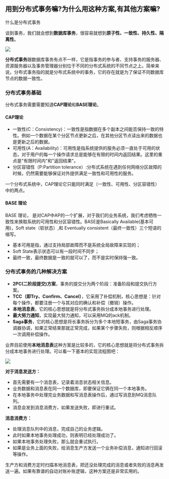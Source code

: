 ## **用到分布式事务嘛?为什么用这种方案,有其他方案嘛?**

什么是分布式事务

谈到事务，我们就会想到**数据库事务**，很容易就想到**原子性、一致性、持久性、隔离性**。

![](http://120.77.237.175:9080/photos/eight/distributed/01.jpg)

**分布式事务**跟数据库事务有点不一样，它是指事务的参与者、支持事务的服务器、资源服务器以及事务管理器分别位于不同的分布式系统的不同节点之上。简单来说，分布式事务指的就是分布式系统中的事务，它的存在就是为了保证不同数据库节点的数据一致性。

### 分布式事务基础

分布式事务需要需要知道**CAP理论**和**BASE理论**。

#### CAP理论

- 一致性(C：Consistency)：一致性是指数据在多个副本之间能否保持一致的特性。例如一个数据在某个分区节点更新之后，在其他分区节点读出来的数据也是更新之后的数据。
- 可用性(A：Availability)：可用性是指系统提供的服务必须一直处于可用的状态，对于用户的每一个操作请求总是能够在有限的时间内返回结果。这里的重点是"有限时间内"和"返回结果"。
- 分区容错性（P:Partition tolerance）:分布式系统在遇到任何网络分区故障的时候，仍然需要能够保证对外提供满足一致性和可用性的服务。

一个分布式系统中，CAP理论它只能同时满足（一致性、可用性、分区容错性）中的两点。

#### BASE 理论

BASE 理论， 是对CAP中AP的一个扩展，对于我们的业务系统，我们考虑牺牲一致性来换取系统的可用性和分区容错性。BASE是Basically Available(基本可用)，Soft state（软状态）,和 Eventually consistent（最终一致性）三个短语的缩写。

- 基本可用是指，通过支持局部故障而不是系统全局故障来实现的；
- Soft State表示状态可以有一段时间不同步；
- 最终一致，最终数据是一致的就可以了，而不是实时保持强一致。

### 分布式事务的几种解决方案

- **2PC(二阶段提交)方案**，事务的提交分为两个阶段：准备阶段和提交执行方案。
- **TCC（即Try、Confirm、Cancel）**，它采用了补偿机制，核心思想是：针对每个操作，都要注册一个与其对应的确认和补偿（撤销）操作。
- **本地消息表**，它的核心思想就是将分布式事务拆分成本地事务进行处理。
- **最大努力通知**，实现最大努力通知，可以采用MQ的ack机制。
- **Saga事务**，它的核心思想是将长事务拆分为多个本地短事务，由Saga事务协调器协调，如果正常结束那就正常完成，如果某个步骤失败，则根据相反顺序一次调用补偿操作。

业界目前使用**本地消息表**这种方案是比较多的，它的核心思想就是将分布式事务拆分成本地事务进行处理。可以看一下基本的实现流程图吧：

![](http://120.77.237.175:9080/photos/eight/distributed/02.jpg)

**对于消息发送方：**

- 首先需要有一个消息表，记录着消息状态相关信息。
- 业务数据和消息表在同一个数据库，即要保证它俩在同一个本地事务。
- 在本地事务中处理完业务数据和写消息表操作后，通过写消息到MQ消息队列。
- 消息会发到消息消费方，如果发送失败，即进行重试。

**消息消费方：**

- 处理消息队列中的消息，完成自己的业务逻辑。
- 此时如果本地事务处理成功，则表明已经处理成功了。
- 如果本地事务处理失败，那么就会重试执行。
- 如果是业务上面的失败，给消息生产方发送一个业务补偿消息，通知进行回滚等操作。

生产方和消费方定时扫描本地消息表，把还没处理完成的消息或者失败的消息再发送一遍。如果有靠谱的自动对账补账逻辑，这种方案还是非常实用的。

